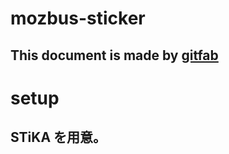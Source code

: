 # mozbus-sticker
## 
This document is made by [gitfab](http://gitfab.org)
---
# setup

STiKA を用意。
---
